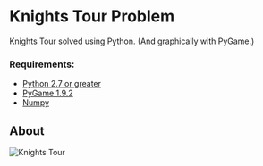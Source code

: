 # Knights Tour Problem

Knights Tour solved using Python.
(And graphically with PyGame.)

### Requirements:
- [Python 2.7 or greater](https://www.python.org/)
- [PyGame 1.9.2](http://pygame.org/hifi.html)
- [Numpy](http://www.numpy.org/)

## About
![Knights Tour](https://github.com/RodolfoFerro/KnightsTour/blob/master/Knights.gif)
